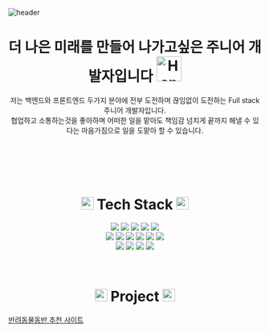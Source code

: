 ![header](https://capsule-render.vercel.app/api?type=waving&color=D2D2FF&height=300&section=header&text=WELCOME&fontColor=ffffff&fontSize=90&desc=kim's%project&fontSize=40)

<h1 align="center">
  더 나은 미래를 만들어 나가고싶은 주니어 개발자입니다
  <img src="https://raw.githubusercontent.com/Tarikul-Islam-Anik/Telegram-Animated-Emojis/main/People/Handshake.webp" alt="Handshake" width="50" height="50" />
</h1>
<p align="center">
  저는 백엔드와 프론트엔드 두가지 분야에 전부 도전하며 끊임없이 도전하는 Full stack 주니어 개발자입니다.<br> 
  협업하고 소통하는것을 좋아하며 어떠한 일을 맡아도 책임감 넘치게 끝까지 해낼 수 있다는 마음가짐으로 일을 도맡아 할 수 있습니다.
</p>
<br>
<br>
<br>
<br>
<h1 align="center">
<img src="https://raw.githubusercontent.com/Tarikul-Islam-Anik/Animated-Fluent-Emojis/master/Emojis/Activities/Sparkles.png" alt="Sparkles" width="25" height="25" />
  Tech Stack
<img src="https://raw.githubusercontent.com/Tarikul-Islam-Anik/Animated-Fluent-Emojis/master/Emojis/Activities/Sparkles.png" alt="Sparkles" width="25" height="25" />
</h1>
<div align="center">
<img src="https://img.shields.io/badge/javascript-%23F7DF1E.svg?&style=for-the-badge&logo=javascript&logoColor=black" />
<img src="https://img.shields.io/badge/java-%23007396.svg?&style=for-the-badge&logo=java&logoColor=white" />
<img src="https://img.shields.io/badge/css3-%231572B6.svg?&style=for-the-badge&logo=css3&logoColor=white" />
<img src="https://img.shields.io/badge/html5-%23E34F26.svg?&style=for-the-badge&logo=html5&logoColor=white" />
<img src="https://img.shields.io/badge/jquery-%230769AD.svg?&style=for-the-badge&logo=jquery&logoColor=white" /><br>
<img src="https://img.shields.io/badge/spring-%236DB33F.svg?&style=for-the-badge&logo=spring&logoColor=white" />
<img src="https://img.shields.io/badge/gradle-%2302303A.svg?&style=for-the-badge&logo=gradle&logoColor=white" />
<img src="https://img.shields.io/badge/apache%20tomcat-%23F8DC75.svg?&style=for-the-badge&logo=apache%20tomcat&logoColor=black" />
<img src="https://img.shields.io/badge/mysql-%234479A1.svg?&style=for-the-badge&logo=mysql&logoColor=white" />
<img src="https://img.shields.io/badge/oracle-%23F80000.svg?&style=for-the-badge&logo=oracle&logoColor=white" />
<img src="https://img.shields.io/badge/eclipse%20ide-%232C2255.svg?&style=for-the-badge&logo=eclipse%20ide&logoColor=white" /><br>
  <img src="https://img.shields.io/badge/intellij%20idea-%23000000.svg?&style=for-the-badge&logo=intellij%20idea&logoColor=white" />
  <img src="https://img.shields.io/badge/amazon%20aws-%23232F3E.svg?&style=for-the-badge&logo=amazon%20aws&logoColor=white" />
  <img src="https://img.shields.io/badge/typescript-%233178C6.svg?&style=for-the-badge&logo=typescript&logoColor=white" />
  <img src="https://img.shields.io/badge/apache%20maven-%23C71A36.svg?&style=for-the-badge&logo=apache%20maven&logoColor=white" />
</div>
<br>
<br>
<h1 align="center">
  <img src="https://raw.githubusercontent.com/Tarikul-Islam-Anik/Animated-Fluent-Emojis/master/Emojis/Hand%20gestures/Backhand%20Index%20Pointing%20Down.png" alt="Backhand Index Pointing Down" width="25" height="25" />
  Project
  <img src="https://raw.githubusercontent.com/Tarikul-Islam-Anik/Animated-Fluent-Emojis/master/Emojis/Hand%20gestures/Backhand%20Index%20Pointing%20Down.png" alt="Backhand Index Pointing Down" width="25" height="25" />
</h1>
<a href="https://github.com/kykkyk96/animal_withMap">반려동물동반 추천 사이트</a>
